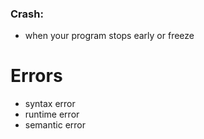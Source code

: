 
### Crash:
- when your program stops early or freeze


# Errors

- syntax error
- runtime error
- semantic error